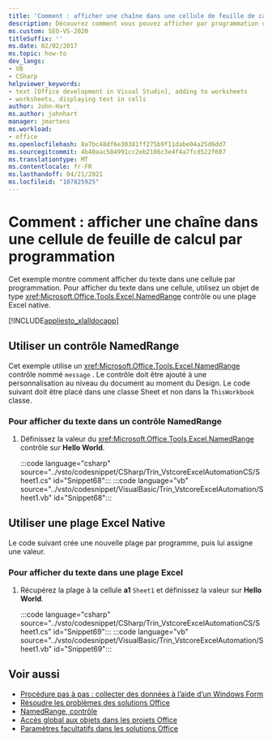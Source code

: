 ```yaml
---
title: 'Comment : afficher une chaîne dans une cellule de feuille de calcul par programmation'
description: Découvrez comment vous pouvez afficher par programmation une chaîne dans une cellule de feuille de calcul Microsoft Excel à l’aide d’un contrôle NamedRange ou d’un objet de plage Excel natif.
ms.custom: SEO-VS-2020
titleSuffix: ''
ms.date: 02/02/2017
ms.topic: how-to
dev_langs:
- VB
- CSharp
helpviewer_keywords:
- text [Office development in Visual Studio], adding to worksheets
- worksheets, displaying text in cells
author: John-Hart
ms.author: johnhart
manager: jmartens
ms.workload:
- office
ms.openlocfilehash: 8a7bc48df6e30381ff275b9f11dabe04a25d6dd7
ms.sourcegitcommit: 4b40aac584991cc2eb2186c3e4f4a7fcd522f607
ms.translationtype: MT
ms.contentlocale: fr-FR
ms.lasthandoff: 04/21/2021
ms.locfileid: "107825925"
---
```

# <a name="how-to-programmatically-display-a-string-in-a-worksheet-cell"></a>Comment : afficher une chaîne dans une cellule de feuille de calcul par programmation
  Cet exemple montre comment afficher du texte dans une cellule par programmation. Pour afficher du texte dans une cellule, utilisez un objet de type <xref:Microsoft.Office.Tools.Excel.NamedRange> contrôle ou une plage Excel native.

 [!INCLUDE[appliesto_xlalldocapp](../vsto/includes/appliesto-xlalldocapp-md.md)]

## <a name="use-a-namedrange-control"></a>Utiliser un contrôle NamedRange
 Cet exemple utilise un <xref:Microsoft.Office.Tools.Excel.NamedRange> contrôle nommé `message` . Le contrôle doit être ajouté à une personnalisation au niveau du document au moment du Design. Le code suivant doit être placé dans une classe Sheet et non dans la `ThisWorkbook` classe.

### <a name="to-display-text-in-a-namedrange-control"></a>Pour afficher du texte dans un contrôle NamedRange

1. Définissez la valeur du <xref:Microsoft.Office.Tools.Excel.NamedRange> contrôle sur **Hello World**.

     :::code language="csharp" source="../vsto/codesnippet/CSharp/Trin_VstcoreExcelAutomationCS/Sheet1.cs" id="Snippet68":::
     :::code language="vb" source="../vsto/codesnippet/VisualBasic/Trin_VstcoreExcelAutomation/Sheet1.vb" id="Snippet68":::

## <a name="use-a-native-excel-range"></a>Utiliser une plage Excel Native
 Le code suivant crée une nouvelle plage par programme, puis lui assigne une valeur.

### <a name="to-display-text-in-an-excel-range"></a>Pour afficher du texte dans une plage Excel

1. Récupérez la plage à la cellule **a1** `Sheet1` et définissez la valeur sur **Hello World**.

     :::code language="csharp" source="../vsto/codesnippet/CSharp/Trin_VstcoreExcelAutomationCS/Sheet1.cs" id="Snippet69":::
     :::code language="vb" source="../vsto/codesnippet/VisualBasic/Trin_VstcoreExcelAutomation/Sheet1.vb" id="Snippet69":::

## <a name="see-also"></a>Voir aussi
- [Procédure pas à pas : collecter des données à l’aide d’un Windows Form](../vsto/walkthrough-collecting-data-using-a-windows-form.md)
- [Résoudre les problèmes des solutions Office](../vsto/troubleshooting-office-solutions.md)
- [NamedRange, contrôle](../vsto/namedrange-control.md)
- [Accès global aux objets dans les projets Office](../vsto/global-access-to-objects-in-office-projects.md)
- [Paramètres facultatifs dans les solutions Office](../vsto/optional-parameters-in-office-solutions.md)

